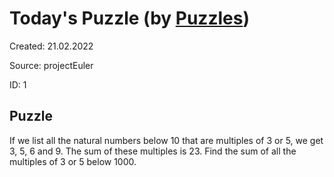 # Today&#39;s Puzzle (by [Puzzles](https://github.com/michaelfromyeg/vscode-puzzles))

Created: 21.02.2022

Source: projectEuler

ID: 1

## Puzzle

If we list all the natural numbers below 10 that are multiples of 3 or 5, we get 3, 5, 6 and 9. The sum of these multiples is 23. Find the sum of all the multiples of 3 or 5 below 1000.
